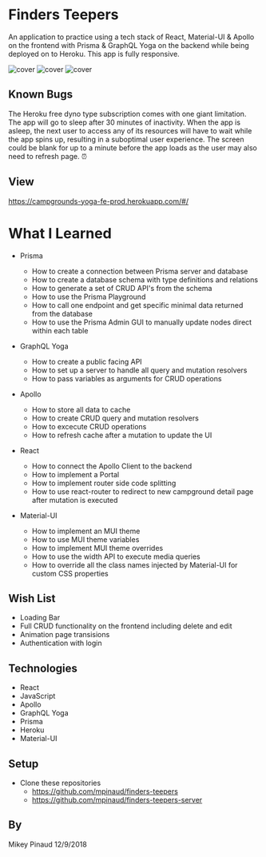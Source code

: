 # Finders Teepers

An application to practice using a tech stack of React, Material-UI & Apollo on the frontend with Prisma & GraphQL Yoga on the backend while being deployed on to Heroku. This app is fully responsive.

![cover](https://github.com/mpinaud/finders-teepers/blob/master/src/assets/readme/cover.png)
![cover](https://github.com/mpinaud/finders-teepers/blob/master/src/assets/readme/form.png)
![cover](https://github.com/mpinaud/finders-teepers/blob/master/src/assets/readme/details.png)

## Known Bugs
The Heroku free dyno type subscription comes with one giant limitation. The app will go to sleep after 30 minutes of inactivity. When the app is asleep, the next user to access any of its resources will have to wait while the app spins up, resulting in a suboptimal user experience. The screen could be blank for up to a minute before the app loads as the user may also need to refresh page. ⏰

## View
https://campgrounds-yoga-fe-prod.herokuapp.com/#/

# What I Learned
  
* Prisma
  * How to create a connection between Prisma server and database
  * How to create a database schema with type definitions and relations
  * How to generate a set of CRUD API's from the schema
  * How to use the Prisma Playground
  * How to call one endpoint and get specific minimal data returned from the database
  * How to use the Prisma Admin GUI to manually update nodes direct within each table
  
* GraphQL Yoga
  * How to create a public facing API
  * How to set up a server to handle all query and mutation resolvers
  * How to pass variables as arguments for CRUD operations
  
* Apollo
  * How to store all data to cache
  * How to create CRUD query and mutation resolvers
  * How to excecute CRUD operations
  * How to refresh cache after a mutation to update the UI
  
* React
  * How to connect the Apollo Client to the backend
  * How to implement a Portal
  * How to implement router side code splitting
  * How to use react-router to redirect to new campground detail page after mutation is executed

* Material-UI
  * How to implement an MUI theme
  * How to use MUI theme variables
  * How to implement MUI theme overrides
  * How to use the width API to execute media queries
  * How to override all the class names injected by Material-UI for custom CSS properties
  
## Wish List
  * Loading Bar
  * Full CRUD functionality on the frontend including delete and edit
  * Animation page transisions
  * Authentication with login

## Technologies

* React
* JavaScript
* Apollo
* GraphQL Yoga
* Prisma
* Heroku
* Material-UI

## Setup

* Clone these repositories
  * https://github.com/mpinaud/finders-teepers
  * https://github.com/mpinaud/finders-teepers-server

## By
Mikey Pinaud 12/9/2018
